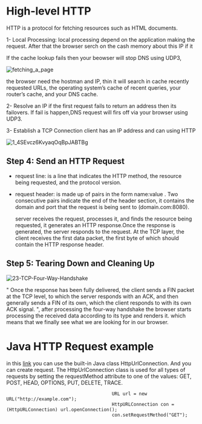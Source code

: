 # High-level HTTP
HTTP is a protocol for fetching resources such as HTML documents.

1- Local Processing:
    local processing  depend on the application making the request. After that the browser serch on the cash memory about this IP if it
  

If the cache lookup fails then your beowser will stop DNS using UDP3,

![fetching_a_page](https://user-images.githubusercontent.com/97829483/158046170-00eb8f7e-4df6-4cbb-a861-4fa792c89a1e.png)

the browser need the hostman and IP, thin it will search in cache recently requested URLs, the operating system’s cache of recent queries, your router’s cache, and your DNS cache.   

2- Resolve an IP
  if the first request fails to return an address then its failovers. If fail is happen,DNS request will firs off via your browser using UDP3.
  
3- Establish a TCP Connection
  client has an IP address and can using HTTP
  
![1_4SEvcz6KvyaqOqBpJABTBg](https://user-images.githubusercontent.com/97829483/158550288-20886864-4057-4b19-8ca6-6b774771bb09.png)


## Step 4: Send an HTTP Request
  - request line: is a line that indicates the HTTP method, the resource being requested, and the protocol version.
  - request header: is made up of pairs in the form name:value <CR><LF>. Two consecutive <CR><LF> pairs indicate the end of the header section, it contains the domain and port that the request is being sent to (domain.com:8080).
    
     server receives the request, processes it, and finds the resource being requested, it generates an HTTP response.Once the response is generated, the server responds to the request. At the TCP layer, the client receives the first data packet, the first byte of which should contain the HTTP response header. 
    
## Step 5: Tearing Down and Cleaning Up
![23-TCP-Four-Way-Handshake](https://user-images.githubusercontent.com/97829483/158553052-ea0554df-1f94-4129-bf57-6ad45966aa35.jpg)

" Once the response has been fully delivered, the client sends a FIN packet at the TCP level, to which the server responds with an ACK, and then generally sends a FIN of its own, which the client responds to with its own ACK signal. ", after processing the four-way handshake the browser starts processing the received data according to its type and renders it. which means that we finally see what we are looking for in our browser.

# Java HTTP Request example
   in  this [link](https://www.baeldung.com/java-http-request) you can use the built-in Java class HttpUrlConnection. And you can create request.
   The HttpUrlConnection class is used for all types of requests by setting the requestMethod attribute to one of the values: GET, POST, HEAD, OPTIONS, PUT, DELETE, TRACE.
                                          
                                           URL url = new URL("http://example.com");
                                           HttpURLConnection con = (HttpURLConnection) url.openConnection(); 
                                           con.setRequestMethod("GET");
